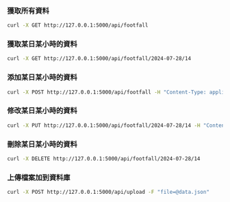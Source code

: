 ### 獲取所有資料

```bash
curl -X GET http://127.0.0.1:5000/api/footfall
```

### 獲取某日某小時的資料

```bash
curl -X GET http://127.0.0.1:5000/api/footfall/2024-07-28/14
```

### 添加某日某小時的資料

```bash
curl -X POST http://127.0.0.1:5000/api/footfall -H "Content-Type: application/json" -d '{"date": "2024-07-29", "hour": 14, "footfall": 150}'
```

### 修改某日某小時的資料

```bash
curl -X PUT http://127.0.0.1:5000/api/footfall/2024-07-28/14 -H "Content-Type: application/json" -d "{\"footfall\": 150}"
```

### 刪除某日某小時的資料

```bash
curl -X DELETE http://127.0.0.1:5000/api/footfall/2024-07-28/14
```

### 上傳檔案加到資料庫

```bash
curl -X POST http://127.0.0.1:5000/api/upload -F "file=@data.json"
```
